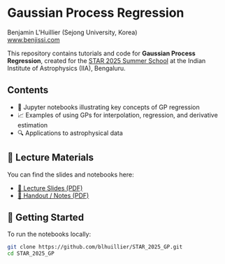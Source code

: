 # Gaussian Process Regression
Benjamin L'Huillier (Sejong University, Korea)  
www.benjissi.com  

This repository contains tutorials and code for **Gaussian Process Regression**, created for the [STAR 2025 Summer School](https://events.iiap.res.in/event/250/) at the Indian Institute of Astrophysics (IIA), Bengaluru.

## Contents

- 📝 Jupyter notebooks illustrating key concepts of GP regression
- 📈 Examples of using GPs for interpolation, regression, and derivative estimation
- 🔍 Applications to astrophysical data

## 📂 Lecture Materials

You can find the slides and notebooks here:

- [📑 Lecture Slides (PDF)](https://drive.google.com/file/d/1IQaQUfXMFrHhbff7Gda8Tx5vr35mfDUm/view?usp=sharing)
- [📓 Handout / Notes (PDF)](Notebooks/GP_Solution.ipynb)

## 🚀 Getting Started

To run the notebooks locally:

```bash
git clone https://github.com/blhuillier/STAR_2025_GP.git
cd STAR_2025_GP
